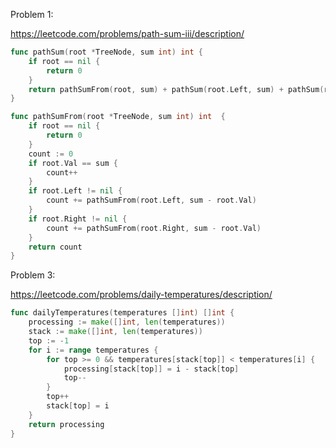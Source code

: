Problem 1:

https://leetcode.com/problems/path-sum-iii/description/

```go
func pathSum(root *TreeNode, sum int) int {
	if root == nil {
		return 0
	}
	return pathSumFrom(root, sum) + pathSum(root.Left, sum) + pathSum(root.Right, sum)
}

func pathSumFrom(root *TreeNode, sum int) int  {
	if root == nil {
		return 0
	}
	count := 0
	if root.Val == sum {
		count++
	}
	if root.Left != nil {
		count += pathSumFrom(root.Left, sum - root.Val)
	}
	if root.Right != nil {
		count += pathSumFrom(root.Right, sum - root.Val)
	}
	return count
}
```

Problem 3:

https://leetcode.com/problems/daily-temperatures/description/

```go
func dailyTemperatures(temperatures []int) []int {
    processing := make([]int, len(temperatures))
    stack := make([]int, len(temperatures))
    top := -1
    for i := range temperatures {
        for top >= 0 && temperatures[stack[top]] < temperatures[i] {
            processing[stack[top]] = i - stack[top]
            top--
        }
        top++
        stack[top] = i
    }
    return processing
}
```
